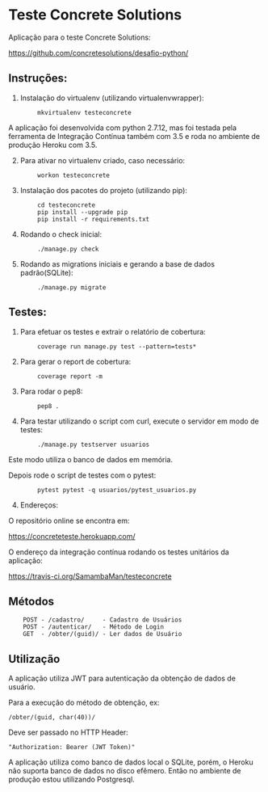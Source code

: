 Teste Concrete Solutions
============
Aplicação para o teste Concrete Solutions:

<a href="https://github.com/concretesolutions/desafio-python/">https://github.com/concretesolutions/desafio-python/</a>

## Instruções:

1.  Instalação do virtualenv (utilizando virtualenvwrapper):
```
        mkvirtualenv testeconcrete
```

A aplicação foi desenvolvida com python 2.7.12, mas foi testada pela ferramenta de Integração Contínua também com 3.5 e roda no ambiente de produção Heroku com 3.5.

2.  Para ativar no virtualenv criado, caso necessário:
```
        workon testeconcrete
```
3.  Instalação dos pacotes do projeto (utilizando pip):
```
        cd testeconcrete
        pip install --upgrade pip
        pip install -r requirements.txt
```
4.  Rodando o check inicial:
```
        ./manage.py check
```
5.  Rodando as migrations iniciais e gerando a base de dados padrão(SQLite):
```
        ./manage.py migrate
```
## Testes:

1.  Para efetuar os testes e extrair o relatório de cobertura:
```
        coverage run manage.py test --pattern=tests*
```
2.  Para gerar o report de cobertura:
```
        coverage report -m
```
3.  Para rodar o pep8:
```
        pep8 .
```
4.  Para testar utilizando o script com curl, execute o servidor em modo de testes:
```
        ./manage.py testserver usuarios
```

Este modo utiliza o banco de dados em memória.

Depois rode o script de testes com o pytest:
```
        pytest pytest -q usuarios/pytest_usuarios.py
```
4.  Endereços:

O repositório online se encontra em:

<a href="https://concreteteste.herokuapp.com/" >https://concreteteste.herokuapp.com/</a>

O endereço da integração contínua rodando os testes unitários da aplicação:

<a href="https://travis-ci.org/SamambaMan/testeconcrete" >https://travis-ci.org/SamambaMan/testeconcrete</a>

## Métodos

        POST - /cadastro/     - Cadastro de Usuários
        POST - /autenticar/   - Método de Login
        GET  - /obter/(guid)/ - Ler dados de Usuário

## Utilização

A aplicação utiliza JWT para autenticação da obtenção de dados de usuário.

Para a execução do método de obtenção, ex:
    
    /obter/(guid, char(40))/

Deve ser passado no HTTP Header:
    
    "Authorization: Bearer (JWT Token)"

A aplicação utiliza como banco de dados local o SQLite, porém, o Heroku não suporta banco de dados no disco efêmero. Então no ambiente de produção estou utilizando Postgresql.
